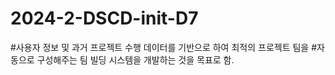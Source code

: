 # 2024-2-DSCD-init-D7


#사용자 정보 및 과거 프로젝트 수행 데이터를 기반으로 하여 최적의 프로젝트 팀을 
#자동으로 구성해주는 팀 빌딩 시스템을 개발하는 것을 목표로 함. 
